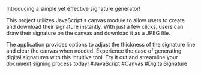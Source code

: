 Introducing a simple yet effective signature generator! 



This project utilizes JavaScript's canvas module to allow users to create and download their signature instantly. With just a few clicks, users can draw their signature on the canvas and download it as a JPEG file. 



The application provides options to adjust the thickness of the signature line and clear the canvas when needed. Experience the ease of generating digital signatures with this intuitive tool. Try it out and streamline your document signing process today! #JavaScript #Canvas #DigitalSignature









